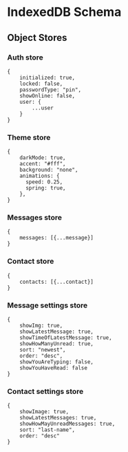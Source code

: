# IndexedDB Schema

## Object Stores

### Auth store

```
{
    initialized: true,
    locked: false,
    passwordType: "pin",
    showOnline: false,
    user: {
        ...user
    }
}
```

### Theme store

```
{
    darkMode: true,
    accent: "#fff",
    background: "none",
    animations: {
      speed: 0.25,
      spring: true,
    },
}
```

### Messages store

```
{
    messages: [{...message}]
}
```

### Contact store

```
{
    contacts: [{...contact}]
}
```

### Message settings store

```
{
    showImg: true,
    showLatestMessage: true,
    showTimeOfLatestMessage: true,
    showHowManyUnread: true,
    sort: "newest",
    order: "desc",
    showYouAreTyping: false,
    showYouHaveRead: false
}
```

### Contact settings store

```
{
    showImage: true,
    showLatestMessages: true,
    showHowMayUnreadMessages: true,
    sort: "last-name",
    order: "desc"
}
```
